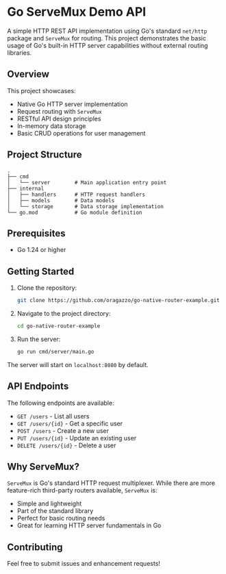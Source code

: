 # Go ServeMux Demo API

A simple HTTP REST API implementation using Go's standard `net/http` package and `ServeMux` for routing. This project demonstrates the basic usage of Go's built-in HTTP server capabilities without external routing libraries.

## Overview

This project showcases:
- Native Go HTTP server implementation
- Request routing with `ServeMux`
- RESTful API design principles
- In-memory data storage
- Basic CRUD operations for user management

## Project Structure

```
.
├── cmd
│   └── server        # Main application entry point
├── internal
│   ├── handlers      # HTTP request handlers
│   ├── models        # Data models
│   └── storage       # Data storage implementation
└── go.mod            # Go module definition
```

## Prerequisites

- Go 1.24 or higher

## Getting Started

1. Clone the repository:
   ```bash
   git clone https://github.com/oragazzo/go-native-router-example.git
   ```

2. Navigate to the project directory:
   ```bash
   cd go-native-router-example
   ```

3. Run the server:
   ```bash
   go run cmd/server/main.go
   ```

The server will start on `localhost:8080` by default.

## API Endpoints

The following endpoints are available:

- `GET /users` - List all users
- `GET /users/{id}` - Get a specific user
- `POST /users` - Create a new user
- `PUT /users/{id}` - Update an existing user
- `DELETE /users/{id}` - Delete a user

## Why ServeMux?

`ServeMux` is Go's standard HTTP request multiplexer. While there are more feature-rich third-party routers available, `ServeMux` is:
- Simple and lightweight
- Part of the standard library
- Perfect for basic routing needs
- Great for learning HTTP server fundamentals in Go

## Contributing

Feel free to submit issues and enhancement requests! 